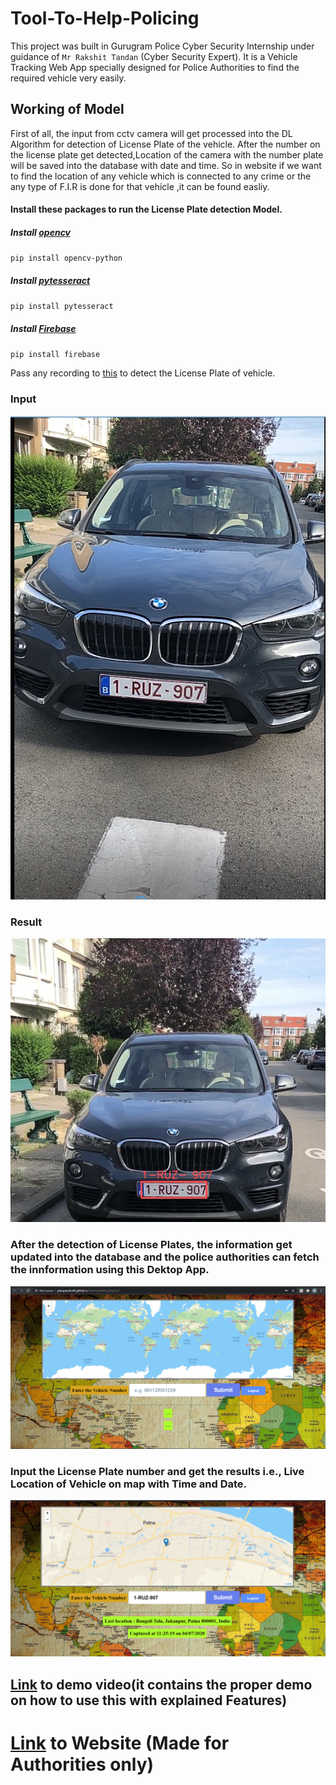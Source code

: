 # Tool-To-Help-Policing
This project was built in Gurugram Police Cyber Security Internship under guidance of `Mr Rakshit Tandan` (Cyber Security Expert). It is a Vehicle Tracking Web App specially designed for Police Authorities to find the required vehicle very easily.
## Working of Model
First of all, the input from cctv camera will get processed into the DL Algorithm for detection of License Plate of the vehicle. After the number on the license plate get detected,Location of the camera with the number plate will be saved into the database with date and time. So in website if we want to find the location of any vehicle which is connected to any crime or the any type of F.I.R is done for that vehicle ,it can be found easliy.
#### Install these packages to run the License Plate detection Model.
##### Install [opencv](https://pypi.org/project/opencv-python/)
`pip install opencv-python`

##### Install [pytesseract](https://pypi.org/project/pytesseract/)
`pip install pytesseract`

##### Install [Firebase](https://pypi.org/project/firebase/)
`pip install firebase`

Pass any recording to [this](https://github.com/Ruchikamodgil/Tool-to-help-policing/blob/master/Vehicle%20License%20Plate%20Detection.ipynb) to detect the License Plate of vehicle.

### Input
![img](https://github.com/Ruchikamodgil/Tool-to-help-policing/blob/master/input.png)
### Result
![img](https://github.com/Ruchikamodgil/Tool-to-help-policing/blob/master/result.png)

### After the detection of License Plates, the information get updated into the database and the police authorities can fetch the innformation using this Dektop App.
![img](https://github.com/Ruchikamodgil/Tool-to-help-policing/blob/master/web%20page.png)


### Input the License Plate number and get the results i.e., Live Location of Vehicle on map with Time and Date.
![img](https://github.com/Ruchikamodgil/Tool-to-help-policing/blob/master/web%20results.png)



## [Link](https://drive.google.com/file/d/1HKoMZYo1Nr1DIwAz_hGTtDlGtpqxFk75/view?usp=sharing) to demo video(it contains the proper demo on how to use this with explained Features)

# [Link](https://gdeepanshu46.github.io/findmyvehicle.github.io/) to Website (Made for Authorities only)
